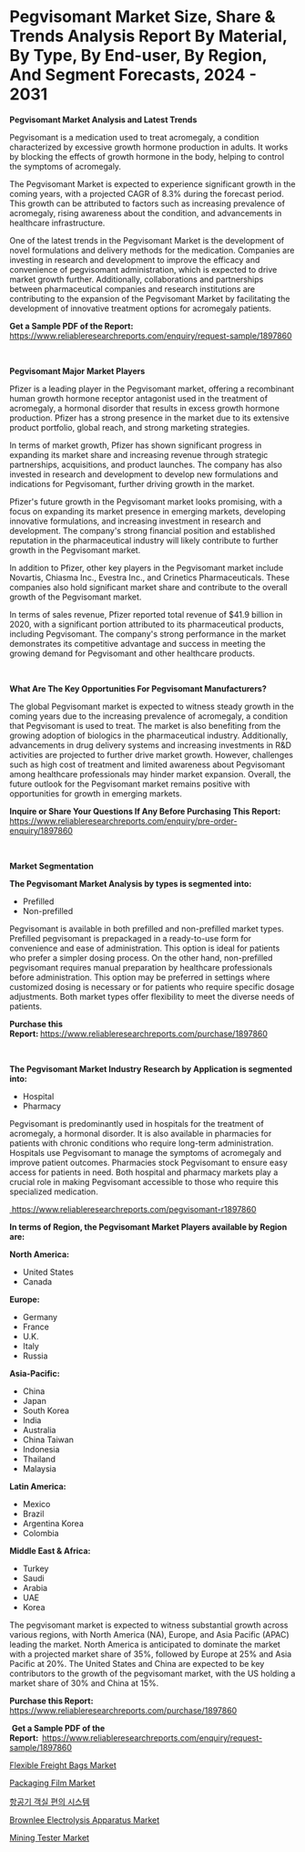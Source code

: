 <p><h1>Pegvisomant Market Size, Share & Trends Analysis Report By Material, By Type, By End-user, By Region, And Segment Forecasts, 2024 - 2031</h1></p><p><strong>Pegvisomant Market Analysis and Latest Trends</strong></p>
<p><p>Pegvisomant is a medication used to treat acromegaly, a condition characterized by excessive growth hormone production in adults. It works by blocking the effects of growth hormone in the body, helping to control the symptoms of acromegaly.</p><p>The Pegvisomant Market is expected to experience significant growth in the coming years, with a projected CAGR of 8.3% during the forecast period. This growth can be attributed to factors such as increasing prevalence of acromegaly, rising awareness about the condition, and advancements in healthcare infrastructure.</p><p>One of the latest trends in the Pegvisomant Market is the development of novel formulations and delivery methods for the medication. Companies are investing in research and development to improve the efficacy and convenience of pegvisomant administration, which is expected to drive market growth further. Additionally, collaborations and partnerships between pharmaceutical companies and research institutions are contributing to the expansion of the Pegvisomant Market by facilitating the development of innovative treatment options for acromegaly patients.</p></p>
<p><strong>Get a Sample PDF of the Report:&nbsp;</strong> <a href="https://www.reliableresearchreports.com/enquiry/request-sample/1897860">https://www.reliableresearchreports.com/enquiry/request-sample/1897860</a></p>
<p>&nbsp;</p>
<p><strong>Pegvisomant Major Market Players</strong></p>
<p><p>Pfizer is a leading player in the Pegvisomant market, offering a recombinant human growth hormone receptor antagonist used in the treatment of acromegaly, a hormonal disorder that results in excess growth hormone production. Pfizer has a strong presence in the market due to its extensive product portfolio, global reach, and strong marketing strategies.</p><p>In terms of market growth, Pfizer has shown significant progress in expanding its market share and increasing revenue through strategic partnerships, acquisitions, and product launches. The company has also invested in research and development to develop new formulations and indications for Pegvisomant, further driving growth in the market.</p><p>Pfizer's future growth in the Pegvisomant market looks promising, with a focus on expanding its market presence in emerging markets, developing innovative formulations, and increasing investment in research and development. The company's strong financial position and established reputation in the pharmaceutical industry will likely contribute to further growth in the Pegvisomant market.</p><p>In addition to Pfizer, other key players in the Pegvisomant market include Novartis, Chiasma Inc., Evestra Inc., and Crinetics Pharmaceuticals. These companies also hold significant market share and contribute to the overall growth of the Pegvisomant market.</p><p>In terms of sales revenue, Pfizer reported total revenue of $41.9 billion in 2020, with a significant portion attributed to its pharmaceutical products, including Pegvisomant. The company's strong performance in the market demonstrates its competitive advantage and success in meeting the growing demand for Pegvisomant and other healthcare products.</p></p>
<p>&nbsp;</p>
<p><strong>What Are The Key Opportunities For Pegvisomant Manufacturers?</strong></p>
<p><p>The global Pegvisomant market is expected to witness steady growth in the coming years due to the increasing prevalence of acromegaly, a condition that Pegvisomant is used to treat. The market is also benefiting from the growing adoption of biologics in the pharmaceutical industry. Additionally, advancements in drug delivery systems and increasing investments in R&D activities are projected to further drive market growth. However, challenges such as high cost of treatment and limited awareness about Pegvisomant among healthcare professionals may hinder market expansion. Overall, the future outlook for the Pegvisomant market remains positive with opportunities for growth in emerging markets.</p></p>
<p><strong>Inquire or Share Your Questions If Any Before Purchasing This Report:</strong> <a href="https://www.reliableresearchreports.com/enquiry/pre-order-enquiry/1897860">https://www.reliableresearchreports.com/enquiry/pre-order-enquiry/1897860</a></p>
<p>&nbsp;</p>
<p><strong>Market Segmentation</strong></p>
<p><strong>The Pegvisomant Market Analysis by types is segmented into:</strong></p>
<p><ul><li>Prefilled</li><li>Non-prefilled</li></ul></p>
<p><p>Pegvisomant is available in both prefilled and non-prefilled market types. Prefilled pegvisomant is prepackaged in a ready-to-use form for convenience and ease of administration. This option is ideal for patients who prefer a simpler dosing process. On the other hand, non-prefilled pegvisomant requires manual preparation by healthcare professionals before administration. This option may be preferred in settings where customized dosing is necessary or for patients who require specific dosage adjustments. Both market types offer flexibility to meet the diverse needs of patients.</p></p>
<p><strong>Purchase this Report:&nbsp;</strong><a href="https://www.reliableresearchreports.com/purchase/1897860">https://www.reliableresearchreports.com/purchase/1897860</a></p>
<p>&nbsp;</p>
<p><strong>The Pegvisomant Market Industry Research by Application is segmented into:</strong></p>
<p><ul><li>Hospital</li><li>Pharmacy</li></ul></p>
<p><p>Pegvisomant is predominantly used in hospitals for the treatment of acromegaly, a hormonal disorder. It is also available in pharmacies for patients with chronic conditions who require long-term administration. Hospitals use Pegvisomant to manage the symptoms of acromegaly and improve patient outcomes. Pharmacies stock Pegvisomant to ensure easy access for patients in need. Both hospital and pharmacy markets play a crucial role in making Pegvisomant accessible to those who require this specialized medication.</p></p>
<p><a href="https://www.reliableresearchreports.com/pegvisomant-r1897860">&nbsp;https://www.reliableresearchreports.com/pegvisomant-r1897860</a></p>
<p><strong>In terms of Region, the Pegvisomant Market Players available by Region are:</strong></p>
<p>
    <p> <strong> North America: </strong>
        <ul>
            <li>United States</li>
            <li>Canada</li>
        </ul>
        </p> 
    <p> <strong> Europe: </strong>
        <ul>
            <li>Germany</li>
            <li>France</li>
            <li>U.K.</li>
            <li>Italy</li>
            <li>Russia</li>
        </ul>
        </p> 
    <p> <strong> Asia-Pacific: </strong>
        <ul>
            <li>China</li>
            <li>Japan</li>
            <li>South Korea</li>
            <li>India</li>
            <li>Australia</li>
            <li>China Taiwan</li>
            <li>Indonesia</li>
            <li>Thailand</li>
            <li>Malaysia</li>
        </ul>
        </p> 
    <p> <strong> Latin America: </strong>
        <ul>
            <li>Mexico</li>
            <li>Brazil</li>
            <li>Argentina Korea</li>
            <li>Colombia</li>
        </ul>
        </p> 
    <p> <strong> Middle East & Africa: </strong>
        <ul>
            <li>Turkey</li>
            <li>Saudi</li>
            <li>Arabia</li>
            <li>UAE</li>
            <li>Korea</li>
        </ul>
    </p>
    </p>
<p><p>The pegvisomant market is expected to witness substantial growth across various regions, with North America (NA), Europe, and Asia Pacific (APAC) leading the market. North America is anticipated to dominate the market with a projected market share of 35%, followed by Europe at 25% and Asia Pacific at 20%. The United States and China are expected to be key contributors to the growth of the pegvisomant market, with the US holding a market share of 30% and China at 15%.</p></p>
<p><strong>Purchase this Report: </strong><a href="https://www.reliableresearchreports.com/purchase/1897860">https://www.reliableresearchreports.com/purchase/1897860</a></p>
<p>&nbsp;<strong>Get a Sample PDF of the Report:&nbsp;&nbsp;</strong><a href="https://www.reliableresearchreports.com/enquiry/request-sample/1897860">https://www.reliableresearchreports.com/enquiry/request-sample/1897860</a></p>
<p><strong></strong></p>
<p><p><a href="https://github.com/indrystar/Market-Research-Report-List-4/blob/main/flexible-freight-bags-market.md">Flexible Freight Bags Market</a></p><p><a href="https://github.com/josesg55/Market-Research-Report-List-4/blob/main/packaging-film-market.md">Packaging Film Market</a></p><p><a href="https://github.com/jimahmed0511/Market-Research-Report-List-2/blob/main/501037283858.md">항공기 객실 편의 시스템</a></p><p><a href="https://medium.com/@tracey.powell674/comprehensive-analysis-of-the-global-brownlee-electrolysis-apparatus-market-growth-trends-market-5195854ef76f?postPublishedType=initial">Brownlee Electrolysis Apparatus Market</a></p><p><a href="https://medium.com/@david.mackay7867865/exploring-mining-tester-market-dynamics-global-trends-and-future-growth-prospects-2024-2031-14595ec7f22c">Mining Tester Market</a></p></p>